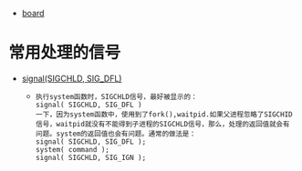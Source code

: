 - [board](https://boardmix.cn/app/editor/7dw1HCC6WxywZWHjuzJH1A)



# 常用处理的信号

- [signal(SIGCHLD, SIG_DFL)](https://blog.sina.com.cn/s/blog_73e57dce0102uy6x.html)

  - ```
    执行system函数时，SIGCHLD信号，最好被显示的：
    signal( SIGCHLD, SIG_DFL )
    一下，因为system函数中，使用到了fork(),waitpid.如果父进程忽略了SIGCHID信号，waitpid就没有不能得到子进程的SIGCHLD信号，那么，处理的返回值就会有问题。system的返回值也会有问题。通常的做法是：
    signal( SIGCHLD, SIG_DFL );
    system( command );
    signal( SIGCHLD, SIG_IGN );
    ```

    

